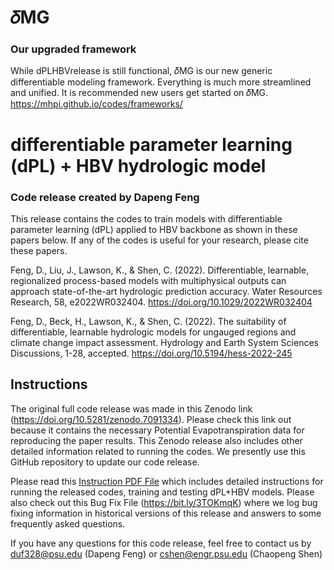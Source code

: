 # 𝛿MG
### Our upgraded framework
While dPLHBVrelease is still functional, 𝛿MG is our new generic differentiable modeling framework. Everything is much more streamlined and unified. It is recommended new users get started on 𝛿MG. 
https://mhpi.github.io/codes/frameworks/

# differentiable parameter learning (dPL) + HBV hydrologic model
### Code release created by Dapeng Feng
This release contains the codes to train models with differentiable parameter learning (dPL) applied to HBV backbone 
as shown in these papers below. If any of the codes is useful for your research, please cite these papers.

Feng, D., Liu, J., Lawson, K., & Shen, C. (2022). Differentiable, learnable, regionalized process-based models with 
multiphysical outputs can approach state-of-the-art hydrologic prediction accuracy. Water Resources Research, 58, 
e2022WR032404. https://doi.org/10.1029/2022WR032404

Feng, D., Beck, H., Lawson, K., & Shen, C. (2022). The suitability of differentiable, learnable hydrologic models for 
ungauged regions and climate change impact assessment. Hydrology and Earth System Sciences Discussions, 1-28, 
accepted. https://doi.org/10.5194/hess-2022-245

## Instructions
The original full code release was made in this Zenodo link (https://doi.org/10.5281/zenodo.7091334). Please check this link out
because it contains the necessary Potential Evapotranspiration data for reproducing the paper results. This Zenodo release 
also includes other detailed information related to running the codes. We presently use this GitHub repository to update our code release. 

Please read this [Instruction PDF File](Instructions_README.pdf) which includes detailed instructions for running the 
released codes, training and testing dPL+HBV models. Please also check out this Bug Fix File (https://bit.ly/3TOKmqK) where
we log bug fixing information in historical versions of this release and answers to some frequently asked questions.


If you have any questions for this code release, feel free to contact us by duf328@psu.edu (Dapeng Feng) or cshen@engr.psu.edu (Chaopeng Shen)
